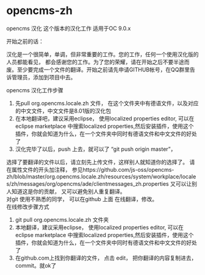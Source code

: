 opencms-zh
==========

opencms 汉化
这个版本的汉化工作 适用于OC 9.0.x

开始之前的话：

汉化是一个很简单，单调，但非常重要的工作。您的工作，任何一个使用汉化版的人员都能看见， 都会感谢您的工作。为了您的荣耀，请在开始之后不要半途而废。至少要完成一个文件的翻译。开始之前请先申请GITHUB帐号，在QQ群里告诉管理员，添加到项目中去。

opencms 汉化工作步骤
<ol>
<li>先pull org.opencms.locale.zh 文件， 在这个文件夹中有德语文件，以及对应的中文文件，中文文件是8.01版的汉化包</li>
<li>在本地翻译吧，建议采用eclipse， 使用localized properties editor, 可以在eclipse marketplace 中搜索localized properties,然后安装插件，使用这个插件，你就会知道为什么，在一个文件夹中同时有德语文件和中文文件的好处了</li>
<li>汉化完毕了以后，push 上去，就可以了 “git push origin master”，</li>
</ol>
选择了要翻译的文件以后，请立刻先上传文件，这样别人就知道你的选择了。
请在属性文件的开头加注释， 参见https://github.com/js-oss/opencms-zh/blob/master/org.opencms.locale.zh/resources/system/workplace/locales/zh/messages/org/opencms/ade/clientmessages_zh.properties 又可以让别人知道这是你的贡献， 又可以避免别人重复翻译。
<br>
对git 使用不熟悉的同学， 可以在github 上面 在线翻译，修改。
<br>
在线修改步骤方式
<ol>
<li>git pull org.opencms.locale.zh 文件夹</li>
<li>本地翻译，建议采用eclipse， 使用localized properties editor, 可以在eclipse marketplace 中搜索localized properties,然后安装插件，使用这个插件，你就会知道为什么，在一个文件夹中同时有德语文件和中文文件的好处了</li>
<li>在github.com上找到你翻译的文件， 点击 edit， 把你翻译的内容复制进去， commit。就ok了</li>
</ol>
